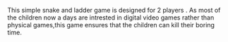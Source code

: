 This simple snake and ladder game is designed for 2 players .
As most of the children now a days are intrested in digital video games rather than physical games,this game ensures that the children can kill their boring time.
